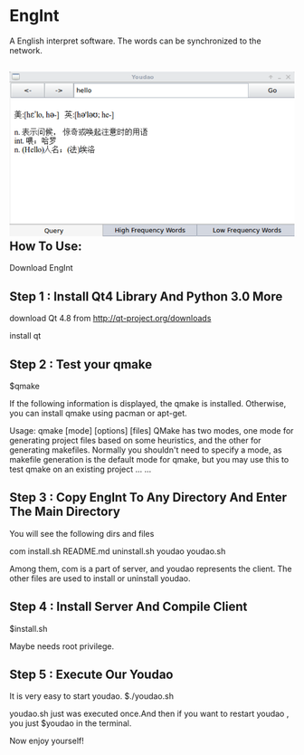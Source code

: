 EngInt
======
A English interpret software. The words can be synchronized to the network.

![image](https://github.com/breaksourcecode/EngInt/blob/master/screenshots/2014-10-10-185454_588x339_scrot.png)
How To Use:
-----------------------------------------------------------------------
Download  EngInt

Step 1 : Install Qt4 Library  And Python 3.0 More
-----------------------------------------------------------------------
download Qt 4.8 from http://qt-project.org/downloads

install qt

Step 2 : Test your qmake
-----------------------------------------------------------------------
$qmake

If the following information is displayed,  the qmake is installed. Otherwise,
you can install qmake using pacman or apt-get.

Usage: qmake [mode] [options] [files]
QMake has two modes, one mode for generating project files based on
some heuristics, and the other for generating makefiles. Normally you
shouldn't need to specify a mode, as makefile generation is the default
mode for qmake, but you may use this to test qmake on an existing project
... ...

Step 3 : Copy EngInt To Any Directory And Enter The Main Directory
-----------------------------------------------------------------------
You will see the following dirs and files

com  install.sh  README.md  uninstall.sh  youdao  youdao.sh

Among them, com is a part of server, and youdao represents the client. The
other files are used to install or uninstall youdao.

Step 4 : Install Server And Compile Client
-----------------------------------------------------------------------
$install.sh

Maybe needs root privilege.

Step 5 : Execute Our Youdao
-----------------------------------------------------------------------
It is very easy to start youdao.
$./youdao.sh

youdao.sh just was executed once.And then if you want to restart youdao , you just
$youdao in the terminal.

Now enjoy yourself!





